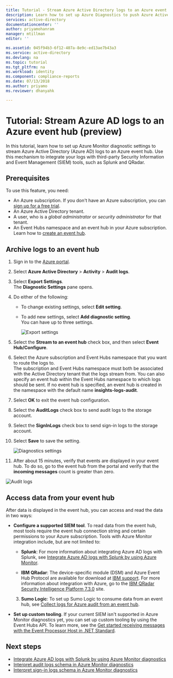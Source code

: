 ```yaml
---
title: Tutorial - Stream Azure Active Directory logs to an Azure event hub (preview) | Microsoft Docs
description: Learn how to set up Azure Diagnostics to push Azure Active Directory logs to an event hub (preview) 
services: active-directory
documentationcenter: ''
author: priyamohanram
manager: mtillman
editor: ''

ms.assetid: 045f94b3-6f12-407a-8e9c-ed13ae7b43a3
ms.service: active-directory
ms.devlang: na
ms.topic: tutorial
ms.tgt_pltfrm: na
ms.workload: identity
ms.component: compliance-reports
ms.date: 07/13/2018
ms.author: priyamo
ms.reviewer: dhanyahk

---
```


# Tutorial: Stream Azure AD logs to an Azure event hub (preview)

In this tutorial, learn how to set up Azure Monitor diagnostic settings to stream Azure Active Directory (Azure AD) logs to an Azure event hub. Use this mechanism to integrate your logs with third-party Security Information and Event Management (SIEM) tools, such as Splunk and QRadar.

## Prerequisites 

To use this feature, you need:

* An Azure subscription. If you don't have an Azure subscription, you can [sign up for a free trial](https://azure.microsoft.com/free/).
* An Azure Active Directory tenant.
* A user, who is a *global administrator* or *security administrator* for that tenant.
* An Event Hubs namespace and an event hub in your Azure subscription. Learn how to [create an event hub](https://docs.microsoft.com/azure/event-hubs/event-hubs-create.md).

## Archive logs to an event hub

1. Sign in to the [Azure portal](https://portal.azure.com). 

2. Select **Azure Active Directory** > **Activity** > **Audit logs**. 

3. Select **Export Settings**.  
    The **Diagnostic Settings** pane opens.

4. Do either of the following:
    * To change existing settings, select **Edit setting**.
    * To add new settings, select **Add diagnostic setting**.  
      You can have up to three settings.

      ![Export settings](./media/reporting-azure-monitor-diagnostics-azure-event-hub/ExportSettings.png)

5. Select the **Stream to an event hub** check box, and then select **Event Hub/Configure**.

6. Select the Azure subscription and Event Hubs namespace that you want to route the logs to.  
    The subscription and Event Hubs namespace must both be associated with the Active Directory tenant that the logs stream from. You can also specify an event hub within the Event Hubs namespace to which logs should be sent. If no event hub is specified, an event hub is created in the namespace with the default name **insights-logs-audit**.

7. Select **OK** to exit the event hub configuration.

8. Select the **AuditLogs** check box to send audit logs to the storage account. 

9. Select the **SignInLogs** check box to send sign-in logs to the storage account.

10. Select **Save** to save the setting.

    ![Diagnostics settings](./media/reporting-azure-monitor-diagnostics-azure-event-hub/DiagnosticSettings.png)

11. After about 15 minutes, verify that events are displayed in your event hub. To do so, go to the event hub from the portal and verify that the **incoming messages** count is greater than zero. 

![Audit logs](./media/reporting-azure-monitor-diagnostics-azure-event-hub/InsightsLogsAudit.png)

## Access data from your event hub

After data is displayed in the event hub, you can access and read the data in two ways:

* **Configure a supported SIEM tool**. To read data from the event hub, most tools require the event hub connection string and certain permissions to your Azure subscription. Tools with Azure Monitor integration include, but are not limited to:
    * **Splunk**: For more information about integrating Azure AD logs with Splunk, see [Integrate Azure AD logs with Splunk by using Azure Monitor](reporting-azure-monitor-diagnostics-splunk-integration.md).
    
    * **IBM QRadar**: The device-specific module (DSM) and Azure Event Hub Protocol are available for download at [IBM support](http://www.ibm.com/support). For more information about integration with Azure, go to the [IBM QRadar Security Intelligence Platform 7.3.0](https://www.ibm.com/support/knowledgecenter/SS42VS_DSM/c_dsm_guide_microsoft_azure_overview.html?cp=SS42VS_7.3.0) site.
    
    3. **Sumo Logic**: To set up Sumo Logic to consume data from an event hub, see [Collect logs for Azure audit from an event hub](https://help.sumologic.com/Send-Data/Applications-and-Other-Data-Sources/Azure-Audit/02Collect-Logs-for-Azure-Audit-from-Event-Hub). 

* **Set up custom tooling**. If your current SIEM isn't supported in Azure Monitor diagnostics yet, you can set up custom tooling by using the Event Hubs API. To learn more, see the [Get started receiving messages with the Event Processor Host in .NET Standard](https://docs.microsoft.com/en-us/azure/event-hubs/event-hubs-dotnet-standard-getstarted-receive-eph).


## Next steps

* [Integrate Azure AD logs with Splunk by using Azure Monitor diagnostics](reporting-azure-monitor-diagnostics-splunk-integration.md)
* [Interpret audit logs schema in Azure Monitor diagnostics](reporting-azure-monitor-diagnostics-audit-log-schema.md)
* [Interpret sign-in logs schema in Azure Monitor diagnostics](reporting-azure-monitor-diagnostics-sign-in-log-schema.md)
